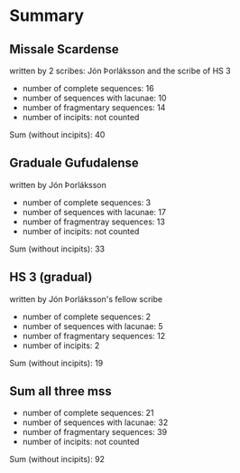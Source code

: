 # Summary

## Missale Scardense
written by 2 scribes: Jón Þorláksson and the scribe of HS 3

- number of complete sequences: 16
- number of sequences with lacunae: 10
- number of fragmentary sequences: 14
- number of incipits: not counted

Sum (without incipits): 40

## Graduale Gufudalense
written by Jón Þorláksson

- number of complete sequences: 3
- number of sequences with lacunae: 17
- number of fragmentray sequences: 13
- number of incipits: not counted

Sum (without incipits): 33

## HS 3 (gradual)
written by Jón Þorláksson's fellow scribe

- number of complete sequences: 2
- number of sequences with lacunae: 5
- number of fragmentary sequences: 12
- number of incipits: 2

Sum (without incipits): 19

## Sum all three mss

- number of complete sequences: 21
- number of sequences with lacunae: 32
- number of fragmentary sequences: 39
- number of incipits: not counted

Sum (without incipits): 92
